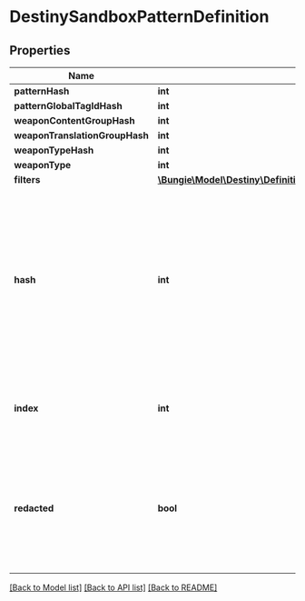 # DestinySandboxPatternDefinition

## Properties
Name | Type | Description | Notes
------------ | ------------- | ------------- | -------------
**patternHash** | **int** |  | [optional] 
**patternGlobalTagIdHash** | **int** |  | [optional] 
**weaponContentGroupHash** | **int** |  | [optional] 
**weaponTranslationGroupHash** | **int** |  | [optional] 
**weaponTypeHash** | **int** |  | [optional] 
**weaponType** | **int** |  | [optional] 
**filters** | [**\Bungie\Model\Destiny\Definitions\DestinyArrangementRegionFilterDefinition[]**](DestinyArrangementRegionFilterDefinition.md) |  | [optional] 
**hash** | **int** | The unique identifier for this entity. Guaranteed to be unique for the type of entity, but not globally.  When entities refer to each other in Destiny content, it is this hash that they are referring to. | [optional] 
**index** | **int** | The index of the entity as it was found in the investment tables. | [optional] 
**redacted** | **bool** | If this is true, then there is an entity with this identifier/type combination, but BNet is not yet allowed to show it. Sorry! | [optional] 

[[Back to Model list]](../README.md#documentation-for-models) [[Back to API list]](../README.md#documentation-for-api-endpoints) [[Back to README]](../README.md)


